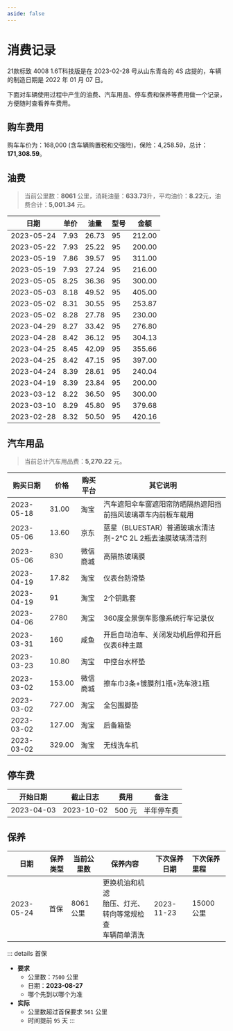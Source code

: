```yaml
---
aside: false
---
```


# 消费记录

21款标致 4008 1.6T科技版是在 2023-02-28 号从山东青岛的 4S 店提的，车辆的制造日期是 2022 年 01 月 07 日。

下面对车辆使用过程中产生的油费、汽车用品、停车费和保养等费用做一个记录，方便随时查看养车费用。

## 购车费用

购车车价为：168,000 (含车辆购置税和交强险)，保险：4,258.59，总计：**171,308.59**。

## 油费

> 当前公里数：**8061** 公里，消耗油量：**633.73**升，平均油价：**8.22**元，油费合计：**5,001.34** 元。
> <!-- 油费合计： 420.16 + 379.68 + 300.00 + 200.00 + 240.04 + 397.00 + 355.66 + 304.13 + 276.80 + 230.00 + 253.87 + 405.00 + 300.00 + 216.00 + 311.00 + 200.00 + 212 = 5,001.34 -->
> <!-- 总油耗量：50.50 + 45.80 + 36.50 + 23.84 + 28.61 + 47.15 + 42.09 + 36.12 + 33.42 + 27.78 + 30.55 + 49.52 + 36.36 + 27.24 + 39.57 + 25.22 + 26.73 = 633.73 -->
> <!-- 平均油价（元/升）：(8.32 + 8.29 + 8.22 + 8.39 +  8。39 +  8.42 + 8.45 + 8.42 + 8.27 + 8.28 + 8.31 + 8.18 + 8.25 + 7.93 + 7.86 + 7.93 + 7.93) / 17 = 8.2029 -->

 
| 日期         | 单价   | 油量    | 型号 | 金额     |
|------------|------|-------|----|--------|
| 2023-05-24 | 7.93 | 26.73 | 95 | 212.00 |
| 2023-05-22 | 7.93 | 25.22 | 95 | 200.00 | 
| 2023-05-19 | 7.86 | 39.57 | 95 | 311.00 |
| 2023-05-19 | 7.93 | 27.24 | 95 | 216.00 | 
| 2023-05-05 | 8.25 | 36.36 | 95 | 300.00 |
| 2023-05-03 | 8.18 | 49.52 | 95 | 405.00 |
| 2023-05-02 | 8.31 | 30.55 | 95 | 253.87 | 
| 2023-05-02 | 8.28 | 27.78 | 95 | 230.00 |
| 2023-04-29 | 8.27 | 33.42 | 95 | 276.80 |
| 2023-04-28 | 8.42 | 36.12 | 95 | 304.13 |
| 2023-04-25 | 8.45 | 42.09 | 95 | 355.66 |
| 2023-04-25 | 8.42 | 47.15 | 95 | 397.00 |
| 2023-04-24 | 8.39 | 28.61 | 95 | 240.04 | 
| 2023-04-19 | 8.39 | 23.84 | 95 | 200.00 |
| 2023-03-12 | 8.22 | 36.50 | 95 | 300.00 |
| 2023-03-10 | 8.29 | 45.80 | 95 | 379.68 |
| 2023-02-28 | 8.32 | 50.50 | 95 | 420.16 |

## 汽车用品

> 当前总计汽车用品费：**5,270.22** 元。
> <!-- 10.80 + 153.00 + 727.00 + 127.00 + 329.00 + 160 + 2780 + 91 + 17.82 + 830 + 13.60 + 31.00 = 5,270.22 -->

| 购买日期       | 价格     | 购买平台 | 其它说明                                  |
|------------|--------|------|---------------------------------------|
| 2023-05-18 | 31.00  | 淘宝   | 汽车遮阳伞车窗遮阳帘防晒隔热遮阳挡前挡风玻璃罩车内前板车载用        |
| 2023-05-06 | 13.60  | 京东   | 蓝星（BLUESTAR）普通玻璃水清洁剂-2℃ 2L 2瓶去油膜玻璃清洁剂 |
| 2023-05-06 | 830    | 微信商城 | 高隔热玻璃膜                                |
| 2023-04-19 | 17.82  | 淘宝   | 仪表台防滑垫                                |
| 2023-04-19 | 91     | 淘宝   | 2个钥匙套                                 |
| 2023-04-06 | 2780   | 淘宝   | 360度全景倒车影像系统行车记录仪                     |
| 2023-03-31 | 160    | 咸鱼   | 开启自动泊车、关闭发动机启停和开启仪表6种主题               |
| 2023-03-23 | 10.80  | 淘宝   | 中控台水杯垫                                |
| 2023-03-02 | 153.00 | 微信商城 | 擦车巾3条+镀膜剂1瓶+洗车液1瓶                     |
| 2023-03-02 | 727.00 | 淘宝   | 全包围脚垫                                 |
| 2023-03-02 | 127.00 | 淘宝   | 后备箱垫                                  |
| 2023-03-02 | 329.00 | 淘宝   | 无线洗车机                                 |

## 停车费

| 开始日期       | 截止日志       | 费用    | 备注    |
|------------|------------|-------|-------|
| 2023-04-03 | 2023-10-02 | 500 元 | 半年停车费 |


## 保养

| 日期         | 保养类型 | 当前公里数   | 保养内容                                   | 下次保养日期     | 下次保养里程   |
|------------|------|---------|----------------------------------------|------------|:---------|
| 2023-05-24 | 首保   | 8061 公里 | 更换机油和机滤<br />胎压、灯光、转向等常规检查<br />车辆简单清洗 | 2023-11-23 | 15000 公里 |



::: details 首保
- **要求** 
  - 公里数：`7500` 公里
  - 日期：**2023-08-27**
  - 哪个先到以哪个为准
- **实际**
  - 公里数超过首保要求 `561` 公里
  - 时间提前 `95` 天
:::